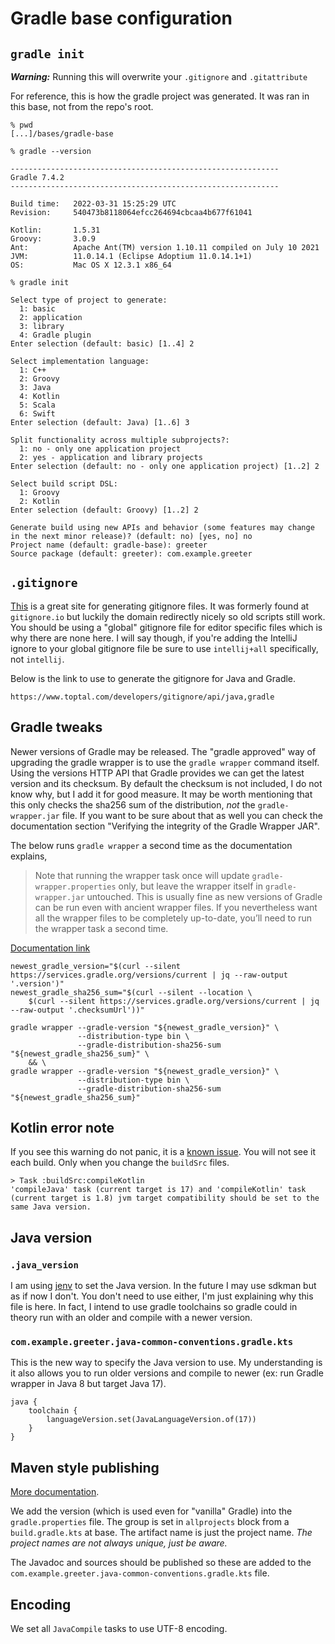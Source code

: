# Gradle base configuration

## `gradle init`

***Warning:*** Running this will overwrite your `.gitignore` and `.gitattribute`

For reference, this is how the gradle project was generated. It was ran in this base, not from the
repo's root.

```shell
% pwd
[...]/bases/gradle-base

% gradle --version

------------------------------------------------------------
Gradle 7.4.2
------------------------------------------------------------

Build time:   2022-03-31 15:25:29 UTC
Revision:     540473b8118064efcc264694cbcaa4b677f61041

Kotlin:       1.5.31
Groovy:       3.0.9
Ant:          Apache Ant(TM) version 1.10.11 compiled on July 10 2021
JVM:          11.0.14.1 (Eclipse Adoptium 11.0.14.1+1)
OS:           Mac OS X 12.3.1 x86_64

% gradle init

Select type of project to generate:
  1: basic
  2: application
  3: library
  4: Gradle plugin
Enter selection (default: basic) [1..4] 2

Select implementation language:
  1: C++
  2: Groovy
  3: Java
  4: Kotlin
  5: Scala
  6: Swift
Enter selection (default: Java) [1..6] 3

Split functionality across multiple subprojects?:
  1: no - only one application project
  2: yes - application and library projects
Enter selection (default: no - only one application project) [1..2] 2

Select build script DSL:
  1: Groovy
  2: Kotlin
Enter selection (default: Groovy) [1..2] 2

Generate build using new APIs and behavior (some features may change in the next minor release)? (default: no) [yes, no] no
Project name (default: gradle-base): greeter
Source package (default: greeter): com.example.greeter
```

## `.gitignore`

[This](https://www.toptal.com/developers/gitignore) is a great site for generating gitignore files.
It was formerly found at `gitignore.io` but luckily the domain redirectly nicely so old scripts
still work. You should be using a "global" gitignore file for editor specific files which is why
there are none here. I will say though, if you're adding the IntelliJ ignore to your global
gitignore file be sure to use `intellij+all` specifically, not `intellij`.

Below is the link to use to generate the gitignore for Java and Gradle.

    https://www.toptal.com/developers/gitignore/api/java,gradle

## Gradle tweaks

Newer versions of Gradle may be released. The "gradle approved" way of upgrading the gradle wrapper
is to use the `gradle wrapper` command itself. Using the versions HTTP API that Gradle provides we
can get the latest version and its checksum. By default the checksum is not included, I do not
know why, but I add it for good measure. It may be worth mentioning that this only checks the sha256
sum of the distribution, *not* the `gradle-wrapper.jar` file. If you want to be sure about that as
well you can check the documentation section "Verifying the integrity of the Gradle Wrapper JAR".

The below runs `gradle wrapper` a second time as the documentation explains,

> Note that running the wrapper task once will update `gradle-wrapper.properties` only, but leave
the wrapper itself in `gradle-wrapper.jar` untouched. This is usually fine as new versions of Gradle
can be run even with ancient wrapper files. If you nevertheless want all the wrapper files to be
completely up-to-date, you’ll need to run the wrapper task a second time.

[Documentation link](https://docs.gradle.org/current/userguide/gradle_wrapper.html)

    newest_gradle_version="$(curl --silent https://services.gradle.org/versions/current | jq --raw-output '.version')"
    newest_gradle_sha256_sum="$(curl --silent --location \
        $(curl --silent https://services.gradle.org/versions/current | jq --raw-output '.checksumUrl'))"

    gradle wrapper --gradle-version "${newest_gradle_version}" \
                   --distribution-type bin \
                   --gradle-distribution-sha256-sum "${newest_gradle_sha256_sum}" \
        && \
    gradle wrapper --gradle-version "${newest_gradle_version}" \
                   --distribution-type bin \
                   --gradle-distribution-sha256-sum "${newest_gradle_sha256_sum}"

## Kotlin error note

If you see this warning do not panic, it is a [known issue](https://github.com/gradle/gradle/issues/18935). You will not
see it each build. Only when you change the `buildSrc` files.

    > Task :buildSrc:compileKotlin
    'compileJava' task (current target is 17) and 'compileKotlin' task (current target is 1.8) jvm target compatibility should be set to the same Java version.

## Java version

### `.java_version`

I am using [jenv](https://www.jenv.be/) to set the Java version. In the future I may use sdkman but
as if now I don't. You don't need to use either, I'm just explaining why this file is here. In fact,
I intend to use gradle toolchains so gradle could in theory run with an older and compile with a
newer version.

### `com.example.greeter.java-common-conventions.gradle.kts`

This is the new way to specify the Java version to use. My understanding is it also allows you to
run older versions and compile to newer (ex: run Gradle wrapper in Java 8 but target Java 17).

    java {
        toolchain {
            languageVersion.set(JavaLanguageVersion.of(17))
        }
    }

## Maven style publishing

[More documentation](https://docs.gradle.org/current/userguide/publishing_maven.html).

We add the version (which is used even for "vanilla" Gradle) into the `gradle.properties` file. The group is set in `allprojects` block from a `build.gradle.kts` at base. The artifact name is just the project name. *The project names are not always unique, just be aware.*

The Javadoc and sources should be published so these are added to the `com.example.greeter.java-common-conventions.gradle.kts` file.

## Encoding

We set all `JavaCompile` tasks to use UTF-8 encoding.
